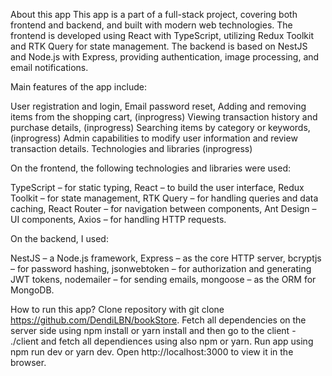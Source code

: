 About this app
This app is a part of a full-stack project, covering both frontend and backend, and built with modern web technologies. The frontend is developed using React with TypeScript, utilizing Redux Toolkit and RTK Query for state management. The backend is based on NestJS and Node.js with Express, providing authentication, image processing, and email notifications.

Main features of the app include:

User registration and login,
Email password reset,
Adding and removing items from the shopping cart, (inprogress)
Viewing transaction history and purchase details, (inprogress)
Searching items by category or keywords, (inprogress)
Admin capabilities to modify user information and review transaction details.
Technologies and libraries (inprogress)

On the frontend, the following technologies and libraries were used:

TypeScript – for static typing,
React – to build the user interface,
Redux Toolkit – for state management,
RTK Query – for handling queries and data caching,
React Router – for navigation between components,
Ant Design – UI components,
Axios – for handling HTTP requests.

On the backend, I used:

NestJS – a Node.js framework,
Express – as the core HTTP server,
bcryptjs – for password hashing,
jsonwebtoken – for authorization and generating JWT tokens,
nodemailer – for sending emails,
mongoose – as the ORM for MongoDB.

How to run this app?
Clone repository with git clone https://github.com/DendiLBN/bookStore.
Fetch all dependencies on the server side using npm install or yarn install and then go to the client - ./client and fetch all dependiences using also npm or yarn.
Run app using npm run dev or yarn dev.
Open http://localhost:3000 to view it in the browser.
